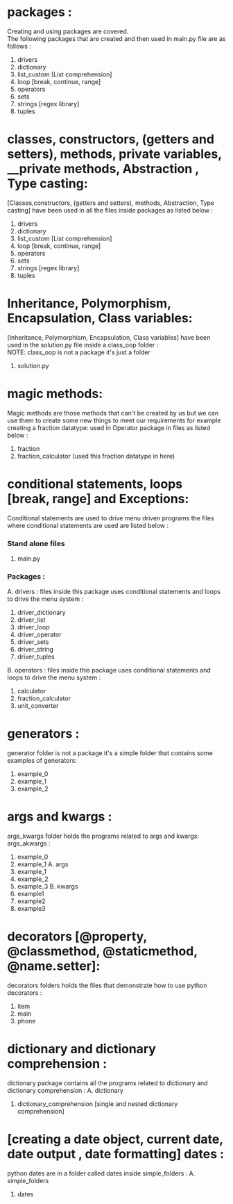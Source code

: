 # packages : 
Creating and using packages are covered.  
The following packages that are created and then used in main.py file are as follows : 
1. drivers
2. dictionary
3. list_custom [List comprehension]
4. loop [break, continue, range]
5. operators
6. sets
7. strings [regex library]
8. tuples   

# classes, constructors, (getters and setters), methods, private variables, __private methods, Abstraction , Type casting:
[Classes,constructors, (getters and setters), methods, Abstraction, Type casting] have been used in all the files inside packages as listed below : 
1. drivers
2. dictionary
3. list_custom [List comprehension]
4. loop [break, continue, range]
5. operators
6. sets
7. strings [regex library]
8. tuples  

# Inheritance, Polymorphism, Encapsulation, Class variables:
[Inheritance, Polymorphism, Encapsulation, Class variables] have been used in the solution.py file inside a class_oop folder :  
NOTE: class_oop is not a package it's just a folder
1. solution.py

# magic methods:
Magic methods are those methods that can't be created by us but we can use them to create some new things to meet our requirements for example creating a fraction datatype:
used in Operator package in files as listed below : 
1. fraction  
2. fraction_calculator (used this fraction datatype in here) 

# conditional statements, loops [break, range] and Exceptions: 
Conditional statements are used to drive menu driven programs
the files where conditional statements are used are listed below : 
### Stand alone files
1. main.py 
### Packages : 
A. drivers : files inside this package uses conditional statements and loops to drive the menu system :
1. driver_dictionary 
2. driver_list
3. driver_loop
4. driver_operator
5. driver_sets
6. driver_string
7. driver_tuples  
  
B. operators : files inside this package uses conditional statements and loops to drive the menu system :
1. calculator
2. fraction_calculator
3. unit_converter

# generators : 
generator folder is not a package it's a simple folder that contains some examples of generators: 
1. example_0
2. example_1
3. example_2

# args and kwargs : 
args_kwargs folder holds the programs related to args and kwargs:
args_akwargs :
1. example_0
2. example_1
A. args  
1. example_1
2. example_2
3. example_3
B. kwargs
1. example1
2. example2
3. example3

# decorators [@property, @classmethod, @staticmethod, @name.setter]:
decorators folders holds the files that demonstrate how to use python decorators : 
1. item
2. main
3. phone

# dictionary and dictionary comprehension :
dictionary package contains all the programs related to dictionary and dictionary comprehension :
A. dictionary  
1. dictionary_comprehension [single and nested dictionary comprehension]

# [creating a date object, current date, date output , date formatting] dates : 
python dates are in a folder called dates inside simple_folders :
A. simple_folders  
1. dates
 